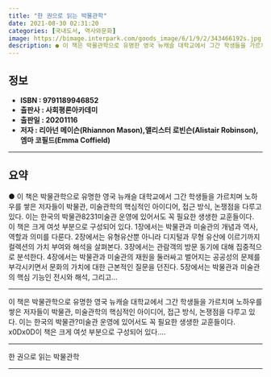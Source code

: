 ```yaml
---
title: "한 권으로 읽는 박물관학"
date: 2021-08-30 02:31:20
categories: [국내도서, 역사와문화]
image: https://bimage.interpark.com/goods_image/6/1/9/2/343466192s.jpg
description: ● 이 책은 박물관학으로 유명한 영국 뉴캐슬 대학교에서 그간 학생들을 가르치며 노하우를 쌓은 저자들이 박물관, 미술관학의 핵심적인 아이디어, 접근 방식, 논쟁점을 다루고 있다. 이는 한국의 박물관8231미술관 운영에 있어서도 꼭 필요한 생생한 교훈들이다. 이 책은 크게 여섯 부분으로
---
```


## **정보**

- **ISBN : 9791189946852**
- **출판사 : 사회평론아카데미**
- **출판일 : 20201116**
- **저자 : 리아넌 메이슨(Rhiannon Mason),앨리스터 로빈슨(Alistair Robinson),엠마 코필드(Emma Coffield)**

------



## **요약**

●  이 책은 박물관학으로 유명한 영국 뉴캐슬 대학교에서 그간 학생들을 가르치며 노하우를 쌓은 저자들이 박물관, 미술관학의 핵심적인 아이디어, 접근 방식, 논쟁점을 다루고 있다. 이는 한국의 박물관8231미술관 운영에 있어서도 꼭 필요한 생생한 교훈들이다. 이 책은 크게 여섯 부분으로 구성되어 있다. 1장에서는 박물관과 미술관의 개념과 역사, 역할과 의미를 다룬다. 2장에서는 유형유산뿐 아니라 디지털과 무형 유산에 이르기까지 컬렉션의 가치 부여와 해석을 살펴본다. 3장에서는 관람객의 방문 동기에 대해 집중적으로 분석한다. 4장에서는 박물관과 미술관의 재원을 둘러싸고 벌어지는 공공성의 문제를 부각시키면서 문화의 가치에 대한 근본적인 질문을 던진다. 5장에서는 박물관과 미술관의 핵심 기능인 전시와 해석, 그리고...

------

이 책은 박물관학으로 유명한 영국 뉴캐슬 대학교에서 그간 학생들을 가르치며 노하우를 쌓은 저자들이 박물관, 미술관학의 핵심적인 아이디어, 접근 방식, 논쟁점을 다루고 있다. 이는 한국의 박물관?미술관 운영에 있어서도 꼭 필요한 생생한 교훈들이다. x0Dx0D이 책은 크게 여섯 부분으로 구성되어 있다.... 

------


한 권으로 읽는 박물관학 

------


